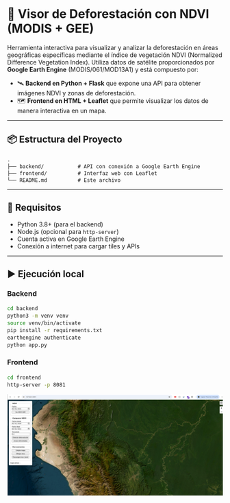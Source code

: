 # 🌱 Visor de Deforestación con NDVI (MODIS + GEE)

Herramienta interactiva para visualizar y analizar la deforestación en áreas geográficas específicas mediante el índice de vegetación NDVI (Normalized Difference Vegetation Index). Utiliza datos de satélite proporcionados por **Google Earth Engine** (MODIS/061/MOD13A1) y está compuesto por:

- 🛰️ **Backend en Python + Flask** que expone una API para obtener imágenes NDVI y zonas de deforestación.
- 🗺️ **Frontend en HTML + Leaflet** que permite visualizar los datos de manera interactiva en un mapa.

---

## 📦 Estructura del Proyecto

```
.
├── backend/           # API con conexión a Google Earth Engine
├── frontend/          # Interfaz web con Leaflet
└── README.md          # Este archivo
```

---

## 🚀 Requisitos

- Python 3.8+ (para el backend)
- Node.js (opcional para `http-server`)
- Cuenta activa en Google Earth Engine
- Conexión a internet para cargar tiles y APIs

---

## ▶️ Ejecución local

### Backend

```bash
cd backend
python3 -m venv venv
source venv/bin/activate
pip install -r requirements.txt
earthengine authenticate
python app.py
```

### Frontend

```bash
cd frontend
http-server -p 8081
```

![Vista previa del visor](assets/2025-05-05_02-13-32.png)
